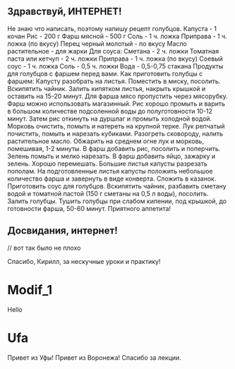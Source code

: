 ## Здравствуй, ИНТЕРНЕТ!
Не знаю что написать, поэтому напишу рецепт голубцов.
Капуста - 1 кочан
Рис - 200 г
Фарш мясной - 500 г
Соль - 1 ч. ложка
Приправа - 1 ч. ложка (по вкусу)
Перец черный молотый - по вкусу
Масло растительное - для жарки
Для соуса:
Сметана - 2 ч. ложки
Томатная паста или кетчуп - 2 ч. ложки
Приправа - 1 ч. ложка (по вкусу)
Соевый соус - 1 ч. ложка
Соль - 0,5 ч. ложки
Вода - 0,5-0,75 стакана
Продукты для голубцов с фаршем перед вами.
Как приготовить голубцы с фаршем:
Капусту разобрать на листья. Поместить в миску, посолить. Вскипятить чайник. Залить кипятком листья, накрыть крышкой и оставить на 15-20 минут.
Для фарша мясо пропустить через мясорубку. Фарш можно использовать магазинный.
Рис хорошо промыть и варить в большом количестве подсоленной воды до полуготовности 10-12 минут. Затем рис откинуть на дуршлаг и промыть холодной водой.
Морковь очистить, помыть и натереть на крупной терке.
Лук репчатый почистить, помыть и нарезать кубиками.
Разогреть сковороду, налить растительное масло. Обжарить на среднем огне лук и морковь, помешивая, 1-2 минуты.
В фарш добавить рис, посолить и поперчить.
Зелень помыть и мелко нарезать.
В фарш добавить яйцо, зажарку и зелень. Хорошо перемешать.
Большие листья капусты разрезать пополам. На подготовленные листья капусты положить небольшое количество фарша и завернуть в виде конверта. Сложить в казанок.
Приготовить соус для голубцов. Вскипятить чайник, разбавить сметану водой и томатной пастой (150 г сметаны на 0,5 л воды), посолить. Залить голубцы. Тушить голубцы при слабом кипении, под крышкой, до готовности фарша, 50-60 минут. Приятного аппетита!
## Досвидания, интернет!

// вот так было не плохо

Спасибо, Кирилл, за нескучные уроки и практику!
# Modif_1
Hello

# Ufa
Привет из Уфы!
Привет из Воронежа! Спасибо за лекции.